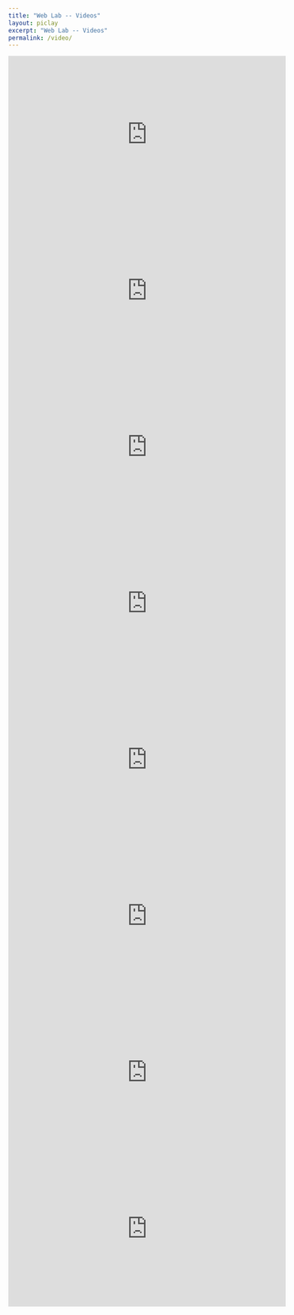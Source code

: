 ```yaml
---
title: "Web Lab -- Videos"
layout: piclay
excerpt: "Web Lab -- Videos"
permalink: /video/
---
```



<iframe width="560" height="315" src="https://www.youtube.com/embed/3iKvUMv1h5A" frameborder="0" allowfullscreen></iframe>
<iframe width="560" height="315" src="https://www.youtube.com/embed/3iKvUMv1h5A" frameborder="0" allowfullscreen></iframe>
<iframe width="560" height="315" src="https://www.youtube.com/embed/3iKvUMv1h5A" frameborder="0" allowfullscreen></iframe>
<iframe width="560" height="315" src="https://www.youtube.com/embed/3iKvUMv1h5A" frameborder="0" allowfullscreen></iframe>
<iframe width="560" height="315" src="https://www.youtube.com/embed/3iKvUMv1h5A" frameborder="0" allowfullscreen></iframe>
<iframe width="560" height="315" src="https://www.youtube.com/embed/3iKvUMv1h5A" frameborder="0" allowfullscreen></iframe>
<iframe width="560" height="315" src="https://www.youtube.com/embed/3iKvUMv1h5A" frameborder="0" allowfullscreen></iframe>
<iframe width="560" height="315" src="https://www.youtube.com/embed/3iKvUMv1h5A" frameborder="0" allowfullscreen></iframe>


